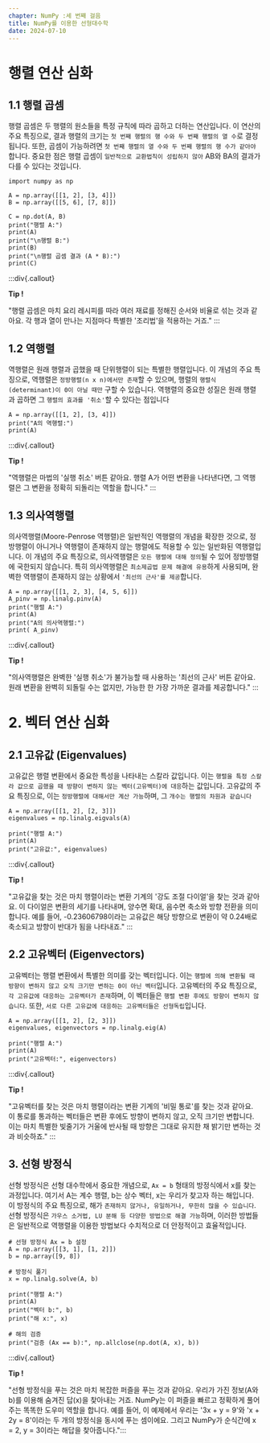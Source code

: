 ```yaml
---
chapter: NumPy :세 번째 걸음
title: NumPy를 이용한 선형대수학
date: 2024-07-10
---
```

# 행렬 연산 심화

## 1.1 행렬 곱셈

행렬 곱셈은 두 행렬의 원소들을 특정 규칙에 따라 곱하고 더하는 연산입니다. 이 연산의 주요 특징으로, 결과 행렬의 크기는 `첫 번째 행렬의 행 수와 두 번째 행렬의 열 수`로 결정됩니다. 또한, 곱셈이 가능하려면 `첫 번째 행렬의 열 수와 두 번째 행렬의 행 수가 같아야` 합니다. 중요한 점은 행렬 곱셈이 `일반적으로 교환법칙이 성립하지 않아` AB와 BA의 결과가 다를 수 있다는 것입니다.

```python-exec
import numpy as np

A = np.array([[1, 2], [3, 4]])
B = np.array([[5, 6], [7, 8]])

C = np.dot(A, B)
print("행렬 A:")
print(A)
print("\n행렬 B:")
print(B)
print("\n행렬 곱셈 결과 (A * B):")
print(C)

```
:::div{.callout}

**Tip !**

"행렬 곱셈은 마치 요리 레시피를 따라 여러 재료를 정해진 순서와 비율로 섞는 것과 같아요. 각 행과 열이 만나는 지점마다 특별한 '조리법'을 적용하는 거죠."
:::

## 1.2 역행렬

역행렬은 원래 행렬과 곱했을 때 단위행렬이 되는 특별한 행렬입니다. 이 개념의 주요 특징으로, 역행렬은 `정방행렬(n x n)에서만 존재`할 수 있으며, 행렬의 `행렬식(determinant)이 0이 아닐 때만` 구할 수 있습니다. 역행렬의 중요한 성질은 원래 행렬과 곱하면 그 `행렬의 효과를 '취소'`할 수 있다는 점입니다

```python-exec
A = np.array([[1, 2], [3, 4]])
print("A의 역행렬:")
print(A)
```
:::div{.callout}

**Tip !**

"역행렬은 마법의 '실행 취소' 버튼 같아요. 행렬 A가 어떤 변환을 나타낸다면, 그 역행렬은 그 변환을 정확히 되돌리는 역할을 합니다."
:::

## 1.3 의사역행렬

의사역행렬(Moore-Penrose 역행렬)은 일반적인 역행렬의 개념을 확장한 것으로, 정방행렬이 아니거나 역행렬이 존재하지 않는 행렬에도 적용할 수 있는 일반화된 역행렬입니다. 이 개념의 주요 특징으로, 의사역행렬은 `모든 행렬에 대해 정의`될 수 있어 정방행렬에 국한되지 않습니다. 특히 의사역행렬은 `최소제곱법 문제 해결에 유용`하게 사용되며, 완벽한 역행렬이 존재하지 않는 상황에서 `'최선의 근사'를 제공`합니다.

```python-exec
A = np.array([[1, 2, 3], [4, 5, 6]])
A_pinv = np.linalg.pinv(A)
print("행렬 A:")
print(A)
print("A의 의사역행렬:")
print( A_pinv)
```
:::div{.callout}

**Tip !**

"의사역행렬은 완벽한 '실행 취소'가 불가능할 때 사용하는 '최선의 근사' 버튼 같아요. 원래 변환을 완벽히 되돌릴 수는 없지만, 가능한 한 가장 가까운 결과를 제공합니다."
:::

# 2. 벡터 연산 심화

## 2.1 고유값 (Eigenvalues)

고유값은 행렬 변환에서 중요한 특성을 나타내는 스칼라 값입니다. 이는 `행렬을 특정 스칼라 값으로 곱했을 때 방향이 변하지 않는 벡터(고유벡터)에 대응`하는 값입니다. 고유값의 주요 특징으로, 이는 `정방행렬에 대해서만 계산 가능`하며, 그 `개수는 행렬의 차원과 같습니다`

```python-exec
A = np.array([[1, 2], [2, 3]])
eigenvalues = np.linalg.eigvals(A)

print("행렬 A:")
print(A)
print("고유값:", eigenvalues)
```
:::div{.callout}

**Tip !**

"고유값을 찾는 것은 마치 행렬이라는 변환 기계의 '강도 조절 다이얼'을 찾는 것과 같아요. 이 다이얼은 변환의 세기를 나타내며, 양수면 확대, 음수면 축소와 방향 전환을 의미합니다. 예를 들어, -0.23606798이라는 고유값은 해당 방향으로 변환이 약 0.24배로 축소되고 방향이 반대가 됨을 나타내죠."
:::

## 2.2 고유벡터 (Eigenvectors)

고유벡터는 행렬 변환에서 특별한 의미를 갖는 벡터입니다. 이는 `행렬에 의해 변환될 때 방향이 변하지 않고 오직 크기만 변하는 0이 아닌 벡터`입니다. 고유벡터의 주요 특징으로, `각 고유값에 대응하는 고유벡터가 존재`하며, 이 벡터들은 `행렬 변환 후에도 방향이 변하지 않습니다`. 또한, `서로 다른 고유값에 대응하는 고유벡터들은 선형독립`입니다.

```python-exec
A = np.array([[1, 2], [2, 3]])
eigenvalues, eigenvectors = np.linalg.eig(A)

print("행렬 A:")
print(A)
print("고유벡터:", eigenvectors)

```
:::div{.callout}

**Tip !**

"고유벡터를 찾는 것은 마치 행렬이라는 변환 기계의 '비밀 통로'를 찾는 것과 같아요. 이 통로를 통과하는 벡터들은 변환 후에도 방향이 변하지 않고, 오직 크기만 변합니다. 이는 마치 특별한 빛줄기가 거울에 반사될 때 방향은 그대로 유지한 채 밝기만 변하는 것과 비슷하죠."
:::

## 3. 선형 방정식

선형 방정식은 선형 대수학에서 중요한 개념으로, `Ax = b` 형태의 방정식에서 x를 찾는 과정입니다. 여기서 A는 계수 행렬, b는 상수 벡터, x는 우리가 찾고자 하는 해입니다. 이 방정식의 주요 특징으로, 해가 `존재하지 않거나, 유일하거나, 무한히 많을 수 있습니다`. 선형 방정식은 `가우스 소거법, LU 분해 등 다양한 방법으로 해결 가능`하며, 이러한 방법들은 일반적으로 역행렬을 이용한 방법보다 수치적으로 더 안정적이고 효율적입니다.

```python-exec
# 선형 방정식 Ax = b 설정
A = np.array([[3, 1], [1, 2]])
b = np.array([9, 8])

# 방정식 풀기
x = np.linalg.solve(A, b)

print("행렬 A:")
print(A)
print("벡터 b:", b)
print("해 x:", x)

# 해의 검증
print("검증 (Ax == b):", np.allclose(np.dot(A, x), b))

```
:::div{.callout}

**Tip !**

"선형 방정식을 푸는 것은 마치 복잡한 퍼즐을 푸는 것과 같아요. 우리가 가진 정보(A와 b)를 이용해 숨겨진 답(x)을 찾아내는 거죠. NumPy는 이 퍼즐을 빠르고 정확하게 풀어주는 똑똑한 도우미 역할을 합니다. 예를 들어, 이 예제에서 우리는 '3x + y = 9'와 'x + 2y = 8'이라는 두 개의 방정식을 동시에 푸는 셈이에요. 그리고 NumPy가 순식간에 x = 2, y = 3이라는 해답을 찾아줍니다.":::
